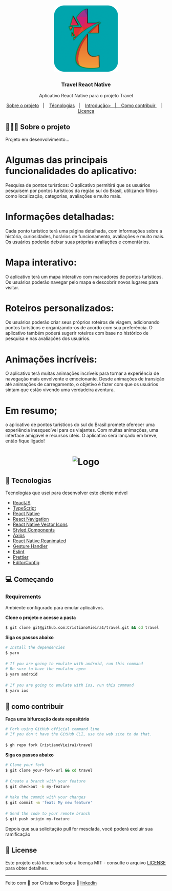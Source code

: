 <h1 align="center">
  <img alt="Logo" src="https://github.com/CristianoVieira1/travel/blob/master/src/assets/icons/logo.svg" width="200px">
</h1>

<h3 align="center">
  Travel React Native
</h3>

<p align="center">Aplicativo React Native para o projeto Travel</p>

<p align="center">
  <a href="#%EF%B8%8F-about-the-project">Sobre o projeto</a>&nbsp;&nbsp;&nbsp;|&nbsp;&nbsp;&nbsp;
  <a href="#-technologies">Técnologias</a>&nbsp;&nbsp;&nbsp;|&nbsp;&nbsp;&nbsp;
  <a href="#-getting-started">Introdução>&nbsp;&nbsp;&nbsp;|&nbsp;&nbsp;&nbsp;
  <a href="#-how-to-contribute">Como contribuir </a>&nbsp;&nbsp;&nbsp;|&nbsp;&nbsp;&nbsp;
  <a href="#-license">Licença</a>
</p>

## 💇🏻‍♂️ Sobre o projeto

Projeto em desenvolvimento...

# Algumas das principais funcionalidades do aplicativo:

Pesquisa de pontos turísticos: O aplicativo permitirá que os usuários pesquisem por pontos turísticos da região sul do Brasil,
utilizando filtros como localização, categorias, avaliações e muito mais.

# Informações detalhadas:
 Cada ponto turístico terá uma página detalhada, com informações sobre a história,
curiosidades, horários de funcionamento, avaliações e muito mais. Os usuários poderão deixar suas próprias avaliações e comentários.

# Mapa interativo:
O aplicativo terá um mapa interativo com marcadores de pontos turísticos. Os usuários poderão navegar pelo mapa e
descobrir novos lugares para visitar.

# Roteiros personalizados:
Os usuários poderão criar seus próprios roteiros de viagem, adicionando pontos turísticos e organizando-os
de acordo com sua preferência. O aplicativo também poderá sugerir roteiros com base no histórico de pesquisa e nas avaliações dos usuários.

# Animações incríveis:
O aplicativo terá muitas animações incríveis para tornar a experiência de navegação mais envolvente e emocionante.
Desde animações de transição até animações de carregamento, o objetivo é fazer com que os usuários sintam que estão vivendo uma verdadeira aventura.

# Em resumo;
o aplicativo de pontos turísticos do sul do Brasil promete oferecer uma experiência inesquecível para os viajantes.
Com muitas animações, uma interface amigável e recursos úteis. O aplicativo será lançado em breve, então fique ligado!

<h1 align="center">
  <img alt="Logo" src="./src/assets/screen/app.gif" width="180px">
</h1>

## 🚀 Tecnologias

Tecnologias que usei para desenvolver este cliente móvel

- [ReactJS](https://reactjs.org/)
- [TypeScript](https://www.typescriptlang.org/)
- [React Native](https://reactnative.dev/)
- [React Navigation](https://reactnavigation.org/)
- [React Native Vector Icons](https://github.com/oblador/react-native-vector-icons)
- [Styled Components](https://styled-components.com/)
- [Axios](https://github.com/axios/axios)
- [React Native Reanimated](https://docs.swmansion.com/react-native-reanimated)
- [Gesture Handler](https://docs.swmansion.com/react-native-gesture-handler/docs/)
- [Eslint](https://eslint.org/)
- [Prettier](https://prettier.io/)
- [EditorConfig](https://editorconfig.org/)

## 💻 Começando

### Requirements

Ambiente configurado para emular aplicativos.

**Clone o projeto e acesse a pasta**

```bash
$ git clone git@github.com:CristianoVieira1/travel.git && cd travel
```

**Siga os passos abaixo**

```bash
# Install the dependencies
$ yarn

# If you are going to emulate with android, run this command
# Be sure to have the emulator open
$ yarn android

# If you are going to emulate with ios, run this command
$ yarn ios
```

## 🤔 como contribuir

**Faça uma bifurcação deste repositório**

```bash
# Fork using GitHub official command line
# If you don't have the GitHub CLI, use the web site to do that.

$ gh repo fork CristianoVieira1/travel
```

**Siga os passos abaixo**

```bash
# Clone your fork
$ git clone your-fork-url && cd travel

# Create a branch with your feature
$ git checkout -b my-feature

# Make the commit with your changes
$ git commit -m 'feat: My new feature'

# Send the code to your remote branch
$ git push origin my-feature
```

Depois que sua solicitação pull for mesclada, você poderá excluir sua ramificação

## 📝 License

Este projeto está licenciado sob a licença MIT - consulte o arquivo [LICENSE](LICENSE) para obter detalhes.

---

Feito com 💜 por Cristiano Borges 👋 [linkedin](https://www.linkedin.com/in/cristianobv/)
